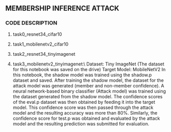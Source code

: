 ##  **MEMBERSHIP INFERENCE ATTACK**
###  CODE DESCRIPTION
1. task0_resnet34_cifar10

2. task1_mobilenetv2_cifar10
   
3. task2_resnet34_tinyimagenet
   
4. task3_mobilenetv2_tinyimagenet:\\
Dataset: Tiny ImageNet (The dataset for this notebook was saved on the drive)
Target Model: MobileNetV2
In this notebook, the shadow model was trained using the shadow.p dataset and saved. After training the shadow model, the dataset for the attack model was generated (member and non-member confidence). A neural network-based binary classifier (Attack model) was trained using the dataset generated from the shadow model. The confidence scores of the eval.p dataset was then obtained by feeding it into the target model. This confidence score was then passed through the attack model and the resulting accuracy was more than 80%. Similarly, the confidence score for test.p was obtained and evaluated by the attack model and the resulting prediction was submitted for evaluation.



